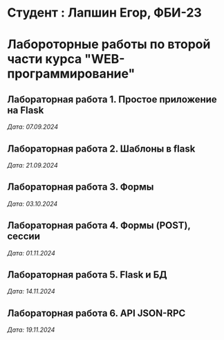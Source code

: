 # Студент : Лапшин Егор, ФБИ-23

# Лабороторные работы по второй части курса "WEB-программирование"

## Лабораторная работа 1. Простое приложение на Flask

*Дата: 07.09.2024*

## Лабораторная работа 2. Шаблоны в flask

*Дата: 21.09.2024*

## Лабораторная работа 3. Формы

*Дата: 03.10.2024*

## Лабораторная работа 4. Формы (POST), сессии

*Дата: 01.11.2024*

## Лабораторная работа 5. Flask и БД
*Дата: 14.11.2024*

## Лабораторная работа 6. API JSON-RPC
*Дата: 19.11.2024*